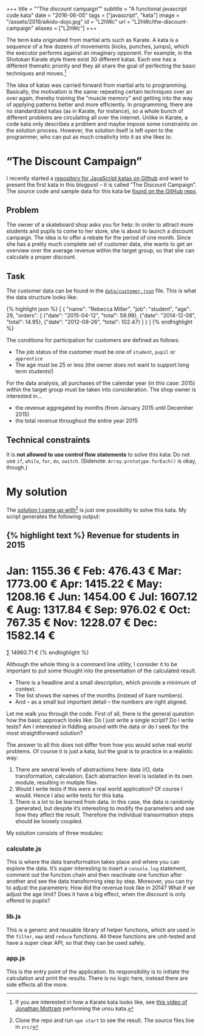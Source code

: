 +++
title = "“The discount campaign”"
subtitle = "A functional javascript code kata"
date = "2016-06-05"
tags = ["javascript", "kata"]
image = "/assets/2016/aikido-dojo.jpg"
id = "L2hWc"
url = "L2hWc/the-discount-campaign"
aliases = ["L2hWc"]
+++

The term kata originated from martial arts such as Karate. A kata is a sequence of a few dozens of movements (kicks, punches, jumps), which the executor performs against an imaginary opponent. For example, in the Shotokan Karate style there exist 30 different katas. Each one has a different thematic priority and they all share the goal of perfecting the basic techniques and moves.[^1]

The idea of katas was carried forward from martial arts to programming. Basically, the motivation is the same: repeating certain techniques over an over again, thereby training the “muscle memory” and getting into the way of applying patterns better and more efficiently. In programming, there are no standardized katas (as in Karate, for instance), so a whole bunch of different problems are circulating all over the internet. Unlike in Karate, a code kata only describes a problem and maybe impose some constraints on the solution process. However, the solution itself is left open to the programmer, who can put as much creativity into it as she likes to.

# “The Discount Campaign”

I recently started a [repository for JavaScript katas on Github](https://github.com/jotaen/code-katas.js) and want to present the first kata in this blogpost – it is called “The Discount Campaign”. The source code and sample data for this kata be [found on the GitHub repo](https://github.com/jotaen/code-katas.js/tree/master/discount-campaign).

## Problem

The owner of a skateboard shop asks you for help: In order to attract more students and pupils to come to her store, she is about to launch a discount campaign. The idea is to offer a rebate for the period of one month. Since she has a pretty much complete set of customer data, she wants to get an overview over the average revenue within the target group, so that she can calculate a proper discount.

## Task

The customer data can be found in the [`data/customer.json`](https://github.com/jotaen/code-katas.js/tree/master/discount-campaign/data/customer.json) file. This is what the data structure looks like:

{% highlight json %}
[
  {
    "name": "Rebecca Miller",
    "job": "student",
    "age": 29,
    "orders": [
      {"date": "2015-04-12", "total": 59.99},
      {"date": "2014-12-08", "total": 14.95},
      {"date": "2012-09-26", "total": 102.47}
    ]
  }
]
{% endhighlight %}

The conditions for participation for customers are defined as follows:

- The job status of the customer must be one of `student`, `pupil` or `apprentice`
- The age must be 25 or less (the owner does not want to support long term students!)

For the data analysis, all purchases of the calendar year (in this case: 2015) within the target group must be taken into consideration. The shop owner is interested in…

- the revenue aggregated by months (from January 2015 until December 2015)
- the total revenue throughout the entire year 2015

## Technical constraints

It is **not allowed to use control flow statements** to solve this kata: Do not use `if`, `while`, `for`, `do`, `switch`. (Sidenote: `Array.prototype.forEach()` is okay, though.)

# My solution

The [solution I came up with](https://github.com/jotaen/code-katas.js/tree/master/discount-campaign)[^2] is just one possibility to solve this kata. My script generates the following output:

{% highlight text %}
Revenue for students in 2015
----------------------------
Jan:  1155.36 €
Feb:   476.43 €
Mar:  1773.00 €
Apr:  1415.22 €
May:  1208.16 €
Jun:  1454.00 €
Jul:  1607.12 €
Aug:  1317.84 €
Sep:   976.02 €
Oct:   767.35 €
Nov:  1228.07 €
Dec:  1582.14 €
===============
∑    14960.71 €
{% endhighlight %}

Although the whole thing is a command line utility, I consider it to be important to put some thought into the presentation of the calculated result.

- There is a headline and a small description, which provide a minimum of context.
- The list shows the names of the months (instead of bare numbers).
- And – as a small but important detail – the numbers are right aligned.

Let me walk you through the code. First of all, there is the general question how the basic approach looks like: Do I just write a single script? Do I write tests? Am I interested in fiddling around with the data or do I seek for the most straightforward solution?

The answer to all this does not differ from how you would solve real world problems. Of course it is just a kata, but the goal is to practice in a realistic way:

1. There are several levels of abstractions here: data I/O, data transformation, calculation. Each abstraction level is isolated in its own module, resulting in mutiple files.
2. Would I write tests if this were a real world application? Of course I would. Hence I also write tests for this kata.
3. There is a lot to be learned from data. In this case, the data is randomly generated, but despite it’s interesting to modify the parameters and see how they affect the result. Therefore the individual transormation steps should be loosely coupled.

My solution consists of three modules:

### calculate.js
This is where the data transformation takes place and where you can explore the data. It’s super interesting to insert a `console.log` statement, comment out the function chain and then reactivate one function after another and see the data transforming step by step. Moreover, you can try to adjust the parameters: How did the revenue look like in 2014? What if we adjust the age limit? Does it have a big effect, when the discount is only offered to pupils?

### lib.js
This is a generic and reusable library of helper functions, which are used in the `filter`, `map` and `reduce` functions. All these functions are unit-tested and have a super clear API, so that they can be used safely.

### app.js
This is the entry point of the application. Its responsibility is to initiate the calculation and print the results. There is no logic here, instead there are side effects all the more.


[^1]: If you are interested in how a Karate kata looks like, see [this video of Jonathan Mottram](https://www.youtube.com/watch?v=qLmA9r0M8Do) performing the unsu kata.
[^2]: Clone the repo and run `npm start` to see the result. The source files live in `src/`
